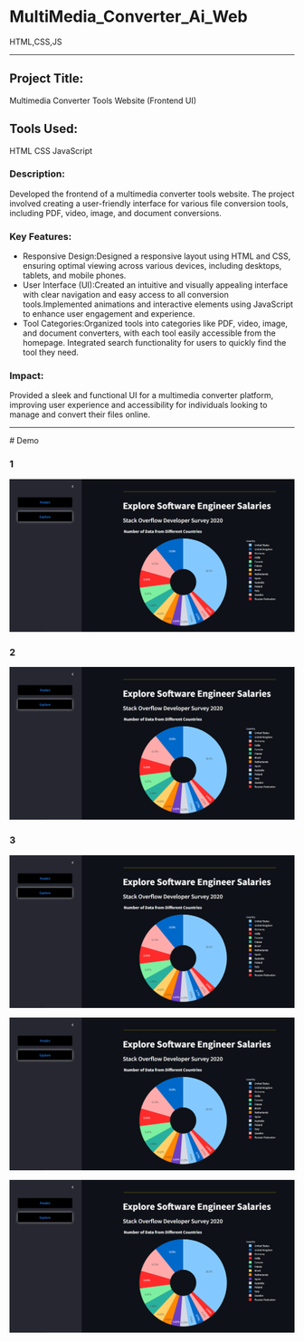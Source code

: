 # MultiMedia_Converter_Ai_Web
HTML,CSS,JS

<hr>

## Project Title:
Multimedia Converter Tools Website (Frontend UI)


## Tools Used:
HTML
CSS
JavaScript


### Description:
Developed the frontend of a multimedia converter tools website. The project involved creating a user-friendly interface for various file conversion tools, including PDF, video, image, and document conversions.

### Key Features:
- Responsive Design:Designed a responsive layout using HTML and CSS, ensuring optimal viewing across various devices, including desktops, tablets, and mobile phones.
- User Interface (UI):Created an intuitive and visually appealing interface with clear navigation and easy access to all conversion tools.Implemented animations and interactive elements using JavaScript to enhance user engagement and experience.
- Tool Categories:Organized tools into categories like PDF, video, image, and document converters, with each tool easily accessible from the homepage.
Integrated search functionality for users to quickly find the tool they need.

### Impact:
Provided a sleek and functional UI for a multimedia converter platform, improving user experience and accessibility for individuals looking to manage and convert their files online.

<hr>
# Demo 

### 1
![Demo Image](https://github.com/smit012/ML-Salary-Prediction/blob/main/Explore_page.png)


### 2
![Demo Image](https://github.com/smit012/ML-Salary-Prediction/blob/main/Explore_page.png)

### 3
![Demo Image](https://github.com/smit012/ML-Salary-Prediction/blob/main/Explore_page.png)

![Demo Image](https://github.com/smit012/ML-Salary-Prediction/blob/main/Explore_page.png)

![Demo Image](https://github.com/smit012/ML-Salary-Prediction/blob/main/Explore_page.png)


